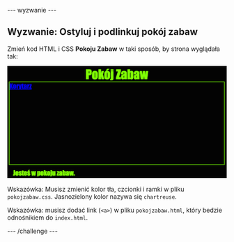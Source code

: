 \--- wyzwanie \---

## Wyzwanie: Ostyluj i podlinkuj pokój zabaw

Zmień kod HTML i CSS **Pokoju Zabaw** w taki sposób, by strona wyglądała tak:

![zrzut ekranu](images/rooms-games-challenge.png)

Wskazówka: Musisz zmienić kolor tła, czcionki i ramki w pliku `pokojzabaw.css`. Jasnozielony kolor nazywa się `chartreuse`.

Wskazówka: musisz dodać link (`<a>`) w pliku `pokojzabaw.html`, który bedzie odnośnikiem do `index.html`.

\--- /challenge \---
